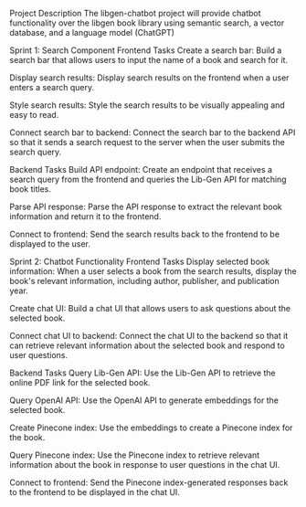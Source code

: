 Project Description
The libgen-chatbot project will provide chatbot functionality over the libgen book library using semantic search, a vector database, and a language model (ChatGPT)

Sprint 1: Search Component
Frontend Tasks
Create a search bar: Build a search bar that allows users to input the name of a book and search for it.

Display search results: Display search results on the frontend when a user enters a search query.

Style search results: Style the search results to be visually appealing and easy to read.

Connect search bar to backend: Connect the search bar to the backend API so that it sends a search request to the server when the user submits the search query.

Backend Tasks
Build API endpoint: Create an endpoint that receives a search query from the frontend and queries the Lib-Gen API for matching book titles.

Parse API response: Parse the API response to extract the relevant book information and return it to the frontend.

Connect to frontend: Send the search results back to the frontend to be displayed to the user.


Sprint 2: Chatbot Functionality
Frontend Tasks
Display selected book information: When a user selects a book from the search results, display the book's relevant information, including author, publisher, and publication year.

Create chat UI: Build a chat UI that allows users to ask questions about the selected book.

Connect chat UI to backend: Connect the chat UI to the backend so that it can retrieve relevant information about the selected book and respond to user questions.

Backend Tasks
Query Lib-Gen API: Use the Lib-Gen API to retrieve the online PDF link for the selected book.

Query OpenAI API: Use the OpenAI API to generate embeddings for the selected book.

Create Pinecone index: Use the embeddings to create a Pinecone index for the book.

Query Pinecone index: Use the Pinecone index to retrieve relevant information about the book in response to user questions in the chat UI.

Connect to frontend: Send the Pinecone index-generated responses back to the frontend to be displayed in the chat UI.